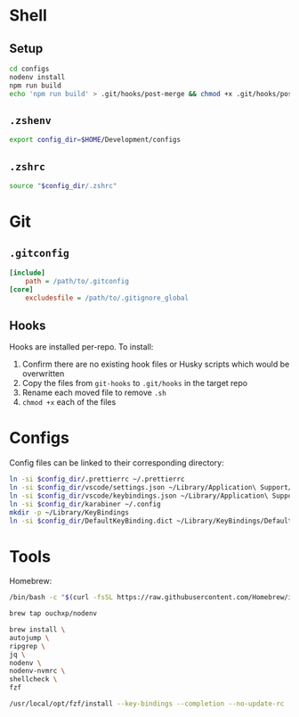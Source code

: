 # Shell

## Setup

```sh
cd configs
nodenv install
npm run build
echo 'npm run build' > .git/hooks/post-merge && chmod +x .git/hooks/post-merge
```

## `.zshenv`

```sh
export config_dir=$HOME/Development/configs
```

## `.zshrc`

```sh
source "$config_dir/.zshrc"
```

# Git

## `.gitconfig`

```ini
[include]
    path = /path/to/.gitconfig
[core]
    excludesfile = /path/to/.gitignore_global
```

## Hooks

Hooks are installed per-repo. To install:

1. Confirm there are no existing hook files or Husky scripts which would be overwritten
1. Copy the files from `git-hooks` to `.git/hooks` in the target repo
1. Rename each moved file to remove `.sh`
1. `chmod +x` each of the files

# Configs

Config files can be linked to their corresponding directory:

```sh
ln -si $config_dir/.prettierrc ~/.prettierrc
ln -si $config_dir/vscode/settings.json ~/Library/Application\ Support/Code/User/settings.json
ln -si $config_dir/vscode/keybindings.json ~/Library/Application\ Support/Code/User/keybindings.json
ln -si $config_dir/karabiner ~/.config
mkdir -p ~/Library/KeyBindings
ln -si $config_dir/DefaultKeyBinding.dict ~/Library/KeyBindings/DefaultKeyBinding.dict
```

# Tools

Homebrew:

```sh
/bin/bash -c "$(curl -fsSL https://raw.githubusercontent.com/Homebrew/install/master/install.sh)"

brew tap ouchxp/nodenv

brew install \
autojump \
ripgrep \
jq \
nodenv \
nodenv-nvmrc \
shellcheck \
fzf

/usr/local/opt/fzf/install --key-bindings --completion --no-update-rc
```
